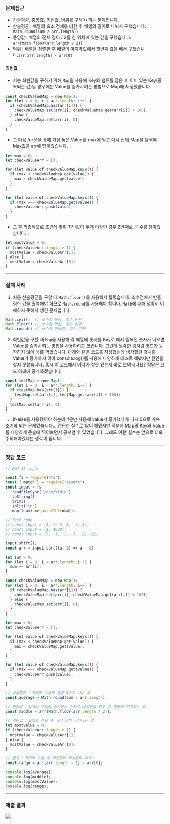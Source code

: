 ### 문제접근
- 산술평균, 중앙값, 최빈값, 범위를 구해야 하는 문제입니다.
- 산술평균 : 배열의 요소 전체를 더한 후 배열의 길이로 나눠서 구했습니다. ``` Math.round(sum / arr.length);```
- 중앙값 : 배열의 전체 길이 / 2를 한 위치에 있는 값을 구했습니다. ```arr[Math.floor(arr.length / 2)]```
- 범위 : 배열을 정렬한 후 배열의 마지막값에서 첫번째 값을 빼서 구했습니다.```arr[arr.length] - arr[0]```
#### **최빈값**
 - 저는 최빈값을 구하기 위해 ```Map```을 사용해 Key와 밸류를 담은 후 이미 있는 Key(중복되는 값)일 경우에는 Value를 증가시키는 방법으로 Map에 저장했습니다.
```javascript
const checkValueMap = new Map();
for (let i = 0; i < arr.length; i++) {
  if (checkValueMap.has(arr[i])) {
    checkValueMap.set(arr[i], checkValueMap.get(arr[i]) + 100);
  } else {
    checkValueMap.set(arr[i], 0);
  }
}
```

   - 그 다음 for문을 통해 가장 높은 Value를 max에 담고 다시 전체 Map을 탐색해 Max값을 arr에 담아줬습니다.

```javascript
let max = 0;
let checkValueArr = [];

for (let value of checkValueMap.keys()) {
  if (max < checkValueMap.get(value)) {
    max = checkValueMap.get(value);
  }
}

for (let value of checkValueMap.keys()) {
  if (max === checkValueMap.get(value)) {
    checkValueArr.push(value);
  }
}
```
- 그 후 최종적으로 조건에 맞춰 최빈값이 두개 이상인 경우 2번째로 큰 수를 담아줬습니다.
```javascript
let mostValue = 0;
if (checkValueArr.length > 1) {
  mostValue = checkValueArr[1];
} else {
  mostValue = checkValueArr[0];
}
```
___
### 실패 사례
1.  처음 산술평균을 구할 때 ```Math.floor()```를 사용해서 틀렸습니다. 소수점에서 반올림한 값을 출력해야 하므로 ```Math.round```를 사용해야 합니다. ```Math```에 대해 정확히 이해하지 못해서 생긴 문제입니다.
```javascript
Math.ceil()  // 소수점 올림, 정수 반환
Math.floor() // 소수점 버림, 정수 반환
Math.round() // 소수점 반올림, 정수 반환
```
2. 최빈값을 구할 때 ```Map```을 사용해 각 배열의 숫자를 Key로 해서 중복된 숫자가 나오면 Value를 증가시키는 방법을 사용하려고 헀습니다. 그런데 생각한 것처럼 코드가 동작하지 않아 애를 먹었습니다. 아래와 같은 코드를 작성했는데 생각했던 것처럼 Value가 증가하지 않아 console.log()를 사용해 다양하게 테스트 해봤지만 원인을 찾지 못했습니다. 혹시 이 코드에서 어디가 잘못 됐는지 바로 보이시나요? 정답은 코드 아래에 공개하겠습니다.
```javascript
const testMap = new Map();
for (let i = 0; i < arr.length; i++) {
  if (testMap.has(arr[i])) {
    testMap.set(arr[i], testMap.get(arr[i]) + 100);
  }
  testMap.set(arr[i], 0);
}
```
.
.
.
if-else를 사용했어야 하는데 if문만 사용해 value가 증가했다가 다시 0으로 계속 초기화 되는 문제였습니다... 간단한 실수로 많이 헤맸지만 덕분에 Map의 Key와 Value를 다양하게 콘솔에 찍어보면서 공부할 수 있었습니다. 그래도 이런 실수는 앞으로 더욱 주의해야겠다는 생각이 듭니다.
___
### 정답 코드
```javascript
// BOJ JS input

const fs = require("fs");
const { match } = require("assert");
const input = fs
  .readFileSync("/dev/stdin")
  .toString()
  .trim()
  .split("\n")
  .map((num) => parseInt(num));

// test code
// const input = [5, 1, 3, 8, -2, 2];
// const input = [1, 4000];
// const input = [5, -1, -2, -3, -1, -2];

input.shift();
const arr = input.sort((a, b) => a - b);

let sum = 0;
for (let i = 0; i < arr.length; i++) {
  sum += arr[i];
}

const checkValueMap = new Map();
for (let i = 0; i < arr.length; i++) {
  if (checkValueMap.has(arr[i])) {
    checkValueMap.set(arr[i], checkValueMap.get(arr[i]) + 100);
  } else {
    checkValueMap.set(arr[i], 0);
  }
}

let max = 0;
let checkValueArr = [];

for (let value of checkValueMap.keys()) {
  if (max < checkValueMap.get(value)) {
    max = checkValueMap.get(value);
  }
}

for (let value of checkValueMap.keys()) {
  if (max === checkValueMap.get(value)) {
    checkValueArr.push(value);
  }
}

// 산술평균 : N개의 수들의 합을 N으로 나눈 값
const average = Math.round(sum / arr.length);

// 중앙값 : N개의 수들을 증가하는 순서로 나열했을 경우 그 중앙에 위치하는 값
const middle = arr[Math.floor(arr.length / 2)];

// 최빈값 : N개의 수들 중 가장 많이 나타나는 값
let mostValue = 0;
if (checkValueArr.length > 1) {
  mostValue = checkValueArr[1];
} else {
  mostValue = checkValueArr[0];
}

// 범위 : N개의 수들 중 최댓값과 최솟값의 차이
const range = arr[arr.length - 1] - arr[0];

console.log(average);
console.log(middle);
console.log(mostValue);
console.log(range);

```
___
### 제출 결과
![](https://images.velog.io/images/yujo/post/4593bbe4-147e-4f2b-bb61-76e283de2e8c/image.png)
